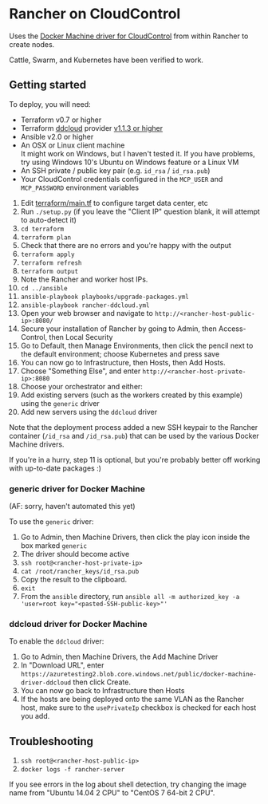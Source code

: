 # Rancher on CloudControl

Uses the [Docker Machine driver for CloudControl](https://github.com/DimensionDataResearch/docker-machine-driver-ddcloud) from within Rancher to create nodes.

Cattle, Swarm, and Kubernetes have been verified to work.

## Getting started

To deploy, you will need:

* Terraform v0.7 or higher
* Terraform [ddcloud](https://github.com/DimensionDataResearch/dd-cloud-compute-terraform) provider [v1.1.3 or higher](https://github.com/DimensionDataResearch/dd-cloud-compute-terraform/releases/)
* Ansible v2.0 or higher
* An OSX or Linux client machine  
It might work on Windows, but I haven't tested it. If you have problems, try using Windows 10's Ubuntu on Windows feature or a Linux VM
* An SSH private / public key pair (e.g. `id_rsa` / `id_rsa.pub`)
* Your CloudControl credentials configured in the `MCP_USER` and `MCP_PASSWORD` environment variables

1. Edit [terraform/main.tf](terraform/main.tf) to configure target data center, etc
2. Run `./setup.py` (if you leave the "Client IP" question blank, it will attempt to auto-detect it)
3. `cd terraform`
4. `terraform plan`
5. Check that there are no errors and you're happy with the output
6. `terraform apply`
7. `terraform refresh`
8. `terraform output`
9. Note the Rancher and worker host IPs.
10. `cd ../ansible`
11. `ansible-playbook playbooks/upgrade-packages.yml`
12. `ansible-playbook rancher-ddcloud.yml`
13. Open your web browser and navigate to `http://<rancher-host-public-ip>:8080/`
14. Secure your installation of Rancher by going to Admin, then Access-Control, then Local Security
15. Go to Default, then Manage Environments, then click the pencil next to the default environment; choose Kubernetes and press save
15. You can now go to Infrastructure, then Hosts, then Add Hosts.
16. Choose "Something Else", and enter `http://<rancher-host-private-ip>:8080`
17. Choose your orchestrator and either:
  1. Add existing servers (such as the workers created by this example) using the `generic` driver
  2. Add new servers using the `ddcloud` driver

Note that the deployment process added a new SSH keypair to the Rancher container (`/id_rsa` and `/id_rsa.pub`) that can be used by the various Docker Machine drivers.

If you're in a hurry, step 11 is optional, but you're probably better off working with up-to-date packages :)

### generic driver for Docker Machine

(AF: sorry, haven't automated this yet)

To use the `generic` driver:

1. Go to Admin, then Machine Drivers, then click the play icon inside the box marked `generic`
2. The driver should become active
3. `ssh root@<rancher-host-private-ip>`
4. `cat /root/rancher_keys/id_rsa.pub`
5. Copy the result to the clipboard.
6. `exit`
7. From the `ansible` directory, run `ansible all -m authorized_key -a 'user=root key="<pasted-SSH-public-key>"'`

### ddcloud driver for Docker Machine

To enable the `ddcloud` driver:

1. Go to Admin, then Machine Drivers, the Add Machine Driver
2. In "Download URL", enter `https://azuretesting2.blob.core.windows.net/public/docker-machine-driver-ddcloud` then click Create.
3. You can now go back to Infrastructure then Hosts
4. If the hosts are being deployed onto the same VLAN as the Rancher host, make sure to the `usePrivateIp` checkbox is checked for each host you add.

## Troubleshooting

1. `ssh root@<rancher-host-public-ip>`
2. `docker logs -f rancher-server`

If you see errors in the log about shell detection, try changing the image name from "Ubuntu 14.04 2 CPU" to "CentOS 7 64-bit 2 CPU".

